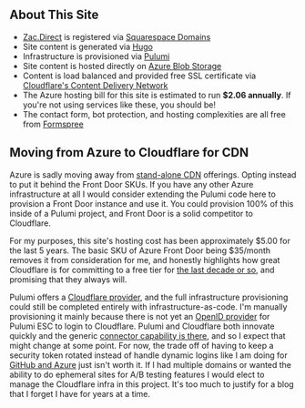 
## About This Site
* [Zac.Direct](https://www.zac.direct) is registered via [Squarespace Domains](https://domains.squarespace.com/google-domains)
* Site content is generated via [Hugo](https://gohugo.io/)
* Infrastructure is provisioned via [Pulumi](https://pulumi.com/)
* Site content is hosted directly on [Azure Blob Storage](https://azure.microsoft.com/en-us/services/storage/blobs/)
* Content is load balanced and provided free SSL certificate via [Cloudflare's Content Delivery Network](https://www.cloudflare.com/plans/free/)
* The Azure hosting bill for this site is estimated to run **$2.06 annually**.  If you're not using services like these, you should be!
* The contact form, bot protection, and hosting complexities are all free from [Formspree](https://formspree.io/)

## Moving from Azure to Cloudflare for CDN

Azure is sadly moving away from [stand-alone CDN](https://learn.microsoft.com/en-us/azure/cdn/classic-cdn-retirement-faq) offerings.  Opting instead to put it behind the Front Door SKUs.  If you have any other Azure infrastructure at all I would consider extending the Pulumi code here to provision a Front Door instance and use it.  You could provision 100% of this inside of a Pulumi project, and Front Door is a solid competitor to Cloudflare.

For my purposes, this site's hosting cost has been approximately $5.00 for the last 5 years.  The basic SKU of Azure Front Door being $35/month removes it from consideration for me, and honestly highlights how great Cloudflare is for committing to a free tier for [the last decade or so](https://webmasters.stackexchange.com/questions/88659/how-can-cloudflare-offer-a-free-cdn-with-unlimited-bandwidth), and promising that they always will.

Pulumi offers a [Cloudflare provider](https://www.pulumi.com/registry/packages/cloudflare/), and the full infrastructure provisioning could still be completed entirely with infrastructure-as-code.  I'm manually provisioning it mainly because there is not yet an [OpenID provider](https://www.pulumi.com/docs/pulumi-cloud/access-management/oidc/provider/) for Pulumi ESC to login to Cloudflare.  Pulumi and Cloudflare both innovate quickly and the generic [connector capability is there](https://developers.cloudflare.com/cloudflare-one/identity/idp-integration/generic-oidc/), and so I expect that might change at some point.  For now, the trade off of having to keep a security token rotated instead of handle dynamic logins like I am doing for [GitHub and Azure](https://github.com/zacdirect/core-infrastructure/blob/main/infra/index.ts) just isn't worth it.  If I had multiple domains or wanted the ability to do ephemeral sites for A/B testing features I would elect to manage the Cloudflare infra in this project.  It's too much to justify for a blog that I forget I have for years at a time. 
